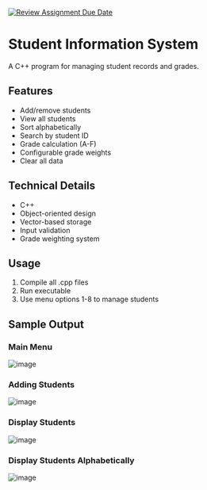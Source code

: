 [![Review Assignment Due Date](https://classroom.github.com/assets/deadline-readme-button-22041afd0340ce965d47ae6ef1cefeee28c7c493a6346c4f15d667ab976d596c.svg)](https://classroom.github.com/a/adCxbDim)
# Student Information System

A C++ program for managing student records and grades.

## Features
- Add/remove students
- View all students
- Sort alphabetically
- Search by student ID
- Grade calculation (A-F)
- Configurable grade weights
- Clear all data

## Technical Details
- C++
- Object-oriented design
- Vector-based storage
- Input validation
- Grade weighting system

## Usage
1. Compile all .cpp files
2. Run executable
3. Use menu options 1-8 to manage students

## Sample Output

### Main Menu
![image](https://github.com/user-attachments/assets/8395ccec-9518-4350-be83-f1b96db5a515)

### Adding Students
![image](https://github.com/user-attachments/assets/88487ed0-afa6-4959-94fb-fafa1e8f4472)

### Display Students
![image](https://github.com/user-attachments/assets/89f0793e-ecad-4b59-8958-a7bea4062749)

### Display Students Alphabetically
![image](https://github.com/user-attachments/assets/61ee595a-d7c2-465b-9737-0a647c8b9187)

